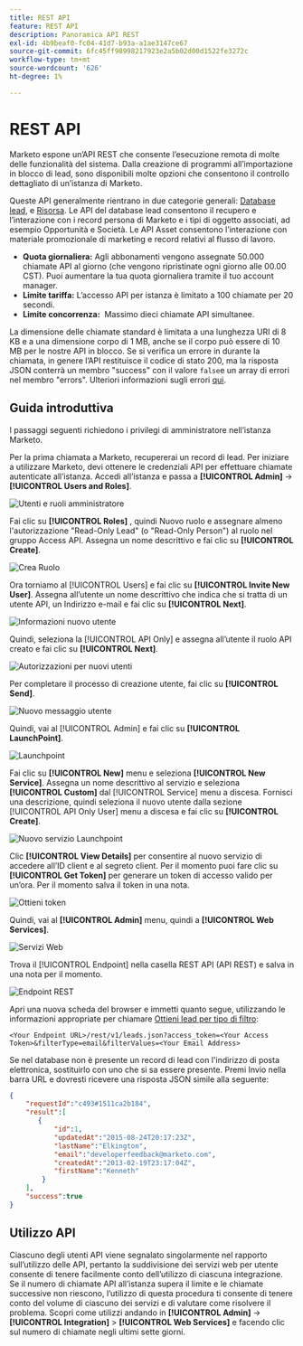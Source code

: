 ```yaml
---
title: REST API
feature: REST API
description: Panoramica API REST
exl-id: 4b9beaf0-fc04-41d7-b93a-a1ae3147ce67
source-git-commit: 6fc45ff98998217923e2a5b02d00d1522fe3272c
workflow-type: tm+mt
source-wordcount: '626'
ht-degree: 1%

---
```


# REST API

Marketo espone un’API REST che consente l’esecuzione remota di molte delle funzionalità del sistema. Dalla creazione di programmi all’importazione in blocco di lead, sono disponibili molte opzioni che consentono il controllo dettagliato di un’istanza di Marketo.

Queste API generalmente rientrano in due categorie generali: [Database lead](https://developer.adobe.com/marketo-apis/api/mapi/), e [Risorsa](https://developer.adobe.com/marketo-apis/api/asset/). Le API del database lead consentono il recupero e l’interazione con i record persona di Marketo e i tipi di oggetto associati, ad esempio Opportunità e Società. Le API Asset consentono l’interazione con materiale promozionale di marketing e record relativi al flusso di lavoro.

- **Quota giornaliera:** Agli abbonamenti vengono assegnate 50.000 chiamate API al giorno (che vengono ripristinate ogni giorno alle 00.00 CST). Puoi aumentare la tua quota giornaliera tramite il tuo account manager.
- **Limite tariffa:** L’accesso API per istanza è limitato a 100 chiamate per 20 secondi.
- **Limite concorrenza:**  Massimo dieci chiamate API simultanee.

La dimensione delle chiamate standard è limitata a una lunghezza URI di 8 KB e a una dimensione corpo di 1 MB, anche se il corpo può essere di 10 MB per le nostre API in blocco. Se si verifica un errore in durante la chiamata, in genere l’API restituisce il codice di stato 200, ma la risposta JSON conterrà un membro &quot;success&quot; con il valore `false`e un array di errori nel membro &quot;errors&quot;. Ulteriori informazioni sugli errori [qui](error-codes.md).

## Guida introduttiva

I passaggi seguenti richiedono i privilegi di amministratore nell’istanza Marketo.

Per la prima chiamata a Marketo, recupererai un record di lead. Per iniziare a utilizzare Marketo, devi ottenere le credenziali API per effettuare chiamate autenticate all’istanza. Accedi all’istanza e passa a **[!UICONTROL Admin]** -> **[!UICONTROL Users and Roles]**.

![Utenti e ruoli amministratore](assets/admin-users-and-roles.png)

Fai clic su **[!UICONTROL Roles]** , quindi Nuovo ruolo e assegnare almeno l&#39;autorizzazione &quot;Read-Only Lead&quot; (o &quot;Read-Only Person&quot;) al ruolo nel gruppo Access API. Assegna un nome descrittivo e fai clic su **[!UICONTROL Create]**.

![Crea Ruolo](assets/new-role.png)

Ora torniamo al [!UICONTROL Users] e fai clic su **[!UICONTROL Invite New User]**. Assegna all’utente un nome descrittivo che indica che si tratta di un utente API, un Indirizzo e-mail e fai clic su **[!UICONTROL Next]**.

![Informazioni nuovo utente](assets/new-user-info.png)

Quindi, seleziona la [!UICONTROL API Only] e assegna all’utente il ruolo API creato e fai clic su **[!UICONTROL Next]**.

![Autorizzazioni per nuovi utenti](assets/new-user-permissions.png)

Per completare il processo di creazione utente, fai clic su **[!UICONTROL Send]**.

![Nuovo messaggio utente](assets/new-user-message.png)

Quindi, vai al [!UICONTROL Admin] e fai clic su **[!UICONTROL LaunchPoint]**.

![Launchpoint](assets/admin-launchpoint.png)

Fai clic su **[!UICONTROL New]** menu e seleziona **[!UICONTROL New Service]**. Assegna un nome descrittivo al servizio e seleziona **[!UICONTROL Custom]** dal [!UICONTROL Service] menu a discesa. Fornisci una descrizione, quindi seleziona il nuovo utente dalla sezione [!UICONTROL API Only User] menu a discesa e fai clic su **[!UICONTROL Create]**.

![Nuovo servizio Launchpoint](assets/admin-launchpoint-new-service.png)

Clic **[!UICONTROL View Details]** per consentire al nuovo servizio di accedere all’ID client e al segreto client. Per il momento puoi fare clic su **[!UICONTROL Get Token]** per generare un token di accesso valido per un’ora. Per il momento salva il token in una nota.

![Ottieni token](assets/get-token.png)

Quindi, vai al **[!UICONTROL Admin]** menu, quindi a **[!UICONTROL Web Services]**.

![Servizi Web](assets/admin-web-services.png)

Trova il [!UICONTROL Endpoint] nella casella REST API (API REST) e salva in una nota per il momento.

![Endpoint REST](assets/admin-web-services-rest-endpoint-1.png)

Apri una nuova scheda del browser e immetti quanto segue, utilizzando le informazioni appropriate per chiamare [Ottieni lead per tipo di filtro](https://developer.adobe.com/marketo-apis/api/mapi/#tag/Leads/operation/getLeadsByFilterUsingGET):

```
<Your Endpoint URL>/rest/v1/leads.json?access_token=<Your Access Token>&filterType=email&filterValues=<Your Email Address>
```

Se nel database non è presente un record di lead con l&#39;indirizzo di posta elettronica, sostituirlo con uno che si sa essere presente. Premi Invio nella barra URL e dovresti ricevere una risposta JSON simile alla seguente:

```json
{
    "requestId":"c493#1511ca2b184",
    "result":[
       {
           "id":1,
           "updatedAt":"2015-08-24T20:17:23Z",
           "lastName":"Elkington",
           "email":"developerfeedback@marketo.com",
           "createdAt":"2013-02-19T23:17:04Z",
           "firstName":"Kenneth"
        }
    ],
    "success":true
}
```

## Utilizzo API

Ciascuno degli utenti API viene segnalato singolarmente nel rapporto sull’utilizzo delle API, pertanto la suddivisione dei servizi web per utente consente di tenere facilmente conto dell’utilizzo di ciascuna integrazione. Se il numero di chiamate API all’istanza supera il limite e le chiamate successive non riescono, l’utilizzo di questa procedura ti consente di tenere conto del volume di ciascuno dei servizi e di valutare come risolvere il problema. Scopri come utilizzi andando in **[!UICONTROL Admin]** -> **[!UICONTROL Integration]** > **[!UICONTROL Web Services]** e facendo clic sul numero di chiamate negli ultimi sette giorni.
